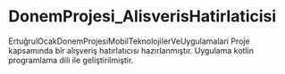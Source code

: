 # DonemProjesi_AlisverisHatirlaticisi
ErtuğrulOcakDonemProjesiMobilTeknolojilerVeUygulamalari
Proje kapsamında bir alışveriş hatırlatıcısı hazırlanmıştır. Uygulama kotlin programlama dili ile geliştirilmiştir. 
